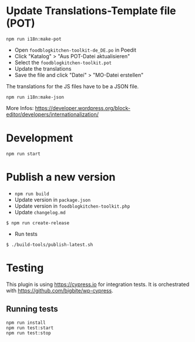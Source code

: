 # Update Translations-Template file (POT)

`npm run i18n:make-pot`

- Open `foodblogkitchen-toolkit-de_DE.po` in Poedit
- Click "Katalog" > "Aus POT-Datei aktualisieren"
- Select the `foodblogkitchen-toolkit.pot`
- Update the translations
- Save the file and click "Datei" > "MO-Datei erstellen"

The translations for the JS files have to be a JSON file.

`npm run i18n:make-json`

More Infos: https://developer.wordpress.org/block-editor/developers/internationalization/

# Development

`npm run start`

# Publish a new version

- `npm run build`
- Update version in `package.json`
- Update version in `foodblogkitchen-toolkit.php`
- Update `changelog.md`

`$ npm run create-release`

- Run tests

`$ ./build-tools/publish-latest.sh`

# Testing

This plugin is using https://cypress.io for integration tests.
It is orchestrated with https://github.com/bigbite/wp-cypress.

## Running tests

```
npm run install
npm run test:start
npm run test:stop
```

